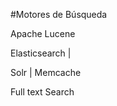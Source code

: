 #Motores de Búsqueda

Apache Lucene

Elasticsearch  |

Solr           |    Memcache


Full text Search
